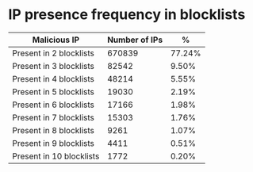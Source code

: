 # IP presence frequency in blocklists
| Malicious IP | Number of IPs | % |
|----|----|----|
| Present in 2 blocklists | 670839 | 77.24% |
| Present in 3 blocklists | 82542 | 9.50% |
| Present in 4 blocklists | 48214 | 5.55% |
| Present in 5 blocklists | 19030 | 2.19% |
| Present in 6 blocklists | 17166 | 1.98% |
| Present in 7 blocklists | 15303 | 1.76% |
| Present in 8 blocklists | 9261 | 1.07% |
| Present in 9 blocklists | 4411 | 0.51% |
| Present in 10 blocklists | 1772 | 0.20% |
